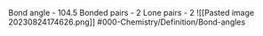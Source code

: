 Bond angle - 104.5
Bonded pairs - 2
Lone pairs - 2
![[Pasted image 20230824174626.png]]
#000-Chemistry/Definition/Bond-angles